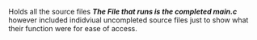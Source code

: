 Holds all the source files
***The File that runs is the completed main.c*** however included indidviual uncompleted source files just to show what their function were for ease of access.
